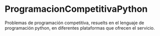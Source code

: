 # ProgramacionCompetitivaPython
Problemas de programación competitiva, resuelts en el lenguaje de programación python, en diferentes plataformas que ofrecen el servicio.
